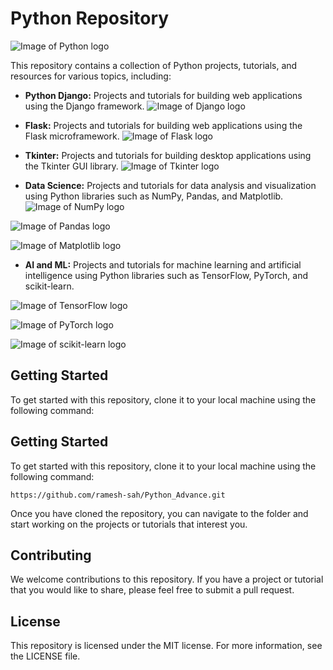 # Python Repository

![Image of Python logo](https://unsplash.com/photos/a-purple-and-black-background-with-a-purple-and-black-logo-QUwM2LDVs3A)

This repository contains a collection of Python projects, tutorials, and resources for various topics, including:

* **Python Django:** Projects and tutorials for building web applications using the Django framework.
![Image of Django logo](https://www.djangoproject.com/m/img/logos/django-logo-positive.svg)

* **Flask:** Projects and tutorials for building web applications using the Flask microframework.
![Image of Flask logo](https://upload.wikimedia.org/wikipedia/commons/thumb/b/bf/Flask_logo.svg/1200px-Flask_logo.svg.png)

* **Tkinter:** Projects and tutorials for building desktop applications using the Tkinter GUI library.
![Image of Tkinter logo](https://upload.wikimedia.org/wikipedia/commons/thumb/c/c1/Tkinter_logo.svg/1200px-Tkinter_logo.svg.png)

* **Data Science:** Projects and tutorials for data analysis and visualization using Python libraries such as NumPy, Pandas, and Matplotlib.
![Image of NumPy logo](https://upload.wikimedia.org/wikipedia/commons/thumb/d/d7/NumPy_logo.svg/1200px-NumPy_logo.svg.png)

![Image of Pandas logo](https://upload.wikimedia.org/wikipedia/commons/thumb/9/9a/Pandas_logo.svg/1200px-Pandas_logo.svg.png)

![Image of Matplotlib logo](https://upload.wikimedia.org/wikipedia/commons/thumb/2/22/Matplotlib_logo.svg/1200px-Matplotlib_logo.svg.png)

* **AI and ML:** Projects and tutorials for machine learning and artificial intelligence using Python libraries such as TensorFlow, PyTorch, and scikit-learn.

![Image of TensorFlow logo](https://upload.wikimedia.org/wikipedia/commons/thumb/9/9e/TensorFlow_logo.svg/1200px-TensorFlow_logo.svg.png)

![Image of PyTorch logo](https://upload.wikimedia.org/wikipedia/commons/thumb/9/9a/PyTorch_logo.svg/1200px-PyTorch_logo.svg.png)

![Image of scikit-learn logo](https://upload.wikimedia.org/wikipedia/commons/thumb/5/5f/Scikit_learn_logo.svg/1200px-Scikit_learn_logo.svg.png)


## Getting Started

To get started with this repository, clone it to your local machine using the following command:

## Getting Started

To get started with this repository, clone it to your local machine using the following command:
```
https://github.com/ramesh-sah/Python_Advance.git
```
Once you have cloned the repository, you can navigate to the folder and start working on the projects or tutorials that interest you.

## Contributing

We welcome contributions to this repository. If you have a project or tutorial that you would like to share, please feel free to submit a pull request.

## License

This repository is licensed under the MIT license. For more information, see the LICENSE file.
